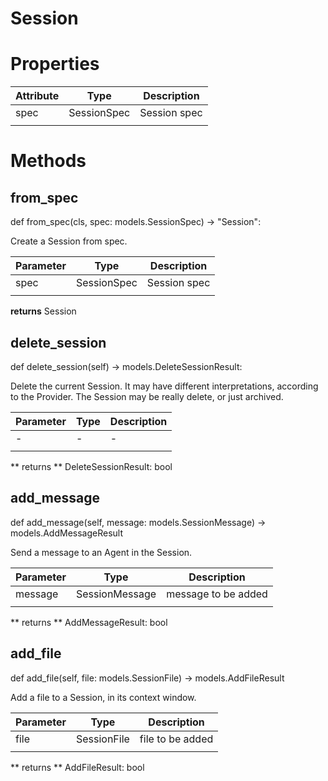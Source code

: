 # Session

# Properties

| Attribute | Type        | Description  |
|-----------|-------------|--------------|
| spec      | SessionSpec | Session spec |
|           |             |              |

# Methods

## from_spec

def from_spec(cls, spec: models.SessionSpec) -> "Session":

Create a Session from spec.

| Parameter | Type        | Description  |
|-----------|-------------|--------------|
| spec      | SessionSpec | Session spec |
|           |             |              |

**returns** Session

## delete_session

def delete_session(self) -> models.DeleteSessionResult:

Delete the current Session. It may have different interpretations, according to the Provider. 
The Session may be really delete, or just archived.


| Parameter | Type | Description |
|-----------|------|-------------|
| -         | -    | -           |
|           |      |             |

** returns ** DeleteSessionResult: bool

## add_message

def add_message(self, message: models.SessionMessage) -> models.AddMessageResult

Send a message to an Agent in the Session.


| Parameter | Type           | Description         |
|-----------|----------------|---------------------|
| message   | SessionMessage | message to be added |
|           |                |                     |

** returns ** AddMessageResult: bool



## add_file

def add_file(self, file: models.SessionFile) -> models.AddFileResult

Add a file to a Session, in its context window.


| Parameter | Type        | Description      |
|-----------|-------------|------------------|
| file      | SessionFile | file to be added |
|           |             |                  |

** returns ** AddFileResult: bool

